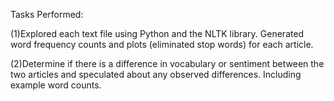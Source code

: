 Tasks Performed:

(1)Explored each text file using Python and the NLTK library. Generated word frequency counts and plots (eliminated stop words) for each article.

(2)Determine if there is a difference in vocabulary or sentiment between the two articles and speculated about any observed differences. Including example word counts.
